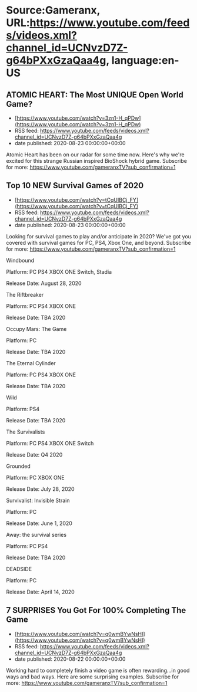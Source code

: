 # Source:Gameranx, URL:https://www.youtube.com/feeds/videos.xml?channel_id=UCNvzD7Z-g64bPXxGzaQaa4g, language:en-US

## ATOMIC HEART: The Most UNIQUE Open World Game?
 - [https://www.youtube.com/watch?v=3zn1-H_qPDw](https://www.youtube.com/watch?v=3zn1-H_qPDw)
 - RSS feed: https://www.youtube.com/feeds/videos.xml?channel_id=UCNvzD7Z-g64bPXxGzaQaa4g
 - date published: 2020-08-23 00:00:00+00:00

Atomic Heart has been on our radar for some time now. Here's why we're excited for this strange Russian inspired BioShock hybrid game.
Subscribe for more: https://www.youtube.com/gameranxTV?sub_confirmation=1

## Top 10 NEW Survival Games of 2020
 - [https://www.youtube.com/watch?v=tCqUIBCj_FY](https://www.youtube.com/watch?v=tCqUIBCj_FY)
 - RSS feed: https://www.youtube.com/feeds/videos.xml?channel_id=UCNvzD7Z-g64bPXxGzaQaa4g
 - date published: 2020-08-23 00:00:00+00:00

Looking for survival games to play and/or anticipate in 2020? We've got you covered with survival games for PC, PS4, Xbox One, and beyond.
Subscribe for more: https://www.youtube.com/gameranxTV?sub_confirmation=1

Windbound

Platform:  PC PS4 XBOX ONE Switch, Stadia

Release Date:  August 28, 2020



The Riftbreaker

Platform: PC PS4 XBOX ONE

Release Date: TBA 2020



Occupy Mars: The Game

Platform: PC 

Release Date:  TBA 2020



The Eternal Cylinder

Platform: PC PS4 XBOX ONE

Release Date:  TBA 2020



Wild

Platform: PS4

Release Date: TBA 2020



The Survivalists

Platform: PC PS4 XBOX ONE Switch

Release Date:  Q4 2020



Grounded

Platform: PC XBOX ONE

Release Date: July 28, 2020



Survivalist: Invisible Strain

Platform: PC

Release Date:  June 1, 2020



Away: the survival series

Platform: PC PS4

Release Date:  TBA 2020



DEADSIDE

Platform: PC

Release Date:  April 14, 2020

## 7 SURPRISES You Got For 100% Completing The Game
 - [https://www.youtube.com/watch?v=q0wmBYwNsHI](https://www.youtube.com/watch?v=q0wmBYwNsHI)
 - RSS feed: https://www.youtube.com/feeds/videos.xml?channel_id=UCNvzD7Z-g64bPXxGzaQaa4g
 - date published: 2020-08-22 00:00:00+00:00

Working hard to completely finish a video game is often rewarding...in good ways and bad ways. Here are some surprising examples.
Subscribe for more: https://www.youtube.com/gameranxTV?sub_confirmation=1


